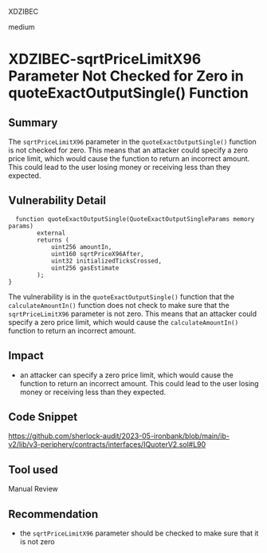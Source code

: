 XDZIBEC

medium

# XDZIBEC-sqrtPriceLimitX96 Parameter Not Checked for Zero in quoteExactOutputSingle() Function

## Summary
The `sqrtPriceLimitX96` parameter in the `quoteExactOutputSingle()` function is not checked for zero. This means that an attacker could specify a zero price limit, which would cause the function to return an incorrect amount. This could lead to the user losing money or receiving less than they expected.
## Vulnerability Detail
```solidity
  function quoteExactOutputSingle(QuoteExactOutputSingleParams memory params)
        external
        returns (
            uint256 amountIn,
            uint160 sqrtPriceX96After,
            uint32 initializedTicksCrossed,
            uint256 gasEstimate
        );
}
```
The vulnerability is in the  `quoteExactOutputSingle()` function that the  `calculateAmountIn()` function does not check to make sure that the `sqrtPriceLimitX96` parameter is not zero. This means that an attacker could specify a zero price limit, which would cause the `calculateAmountIn()` function to return an incorrect amount.
## Impact
- an attacker can specify a zero price limit, which would cause the function to return an incorrect amount. This could lead to the user losing money or receiving less than they expected.
## Code Snippet
https://github.com/sherlock-audit/2023-05-ironbank/blob/main/ib-v2/lib/v3-periphery/contracts/interfaces/IQuoterV2.sol#L90
## Tool used

Manual Review

## Recommendation
- the `sqrtPriceLimitX96` parameter should be checked to make sure that it is not zero